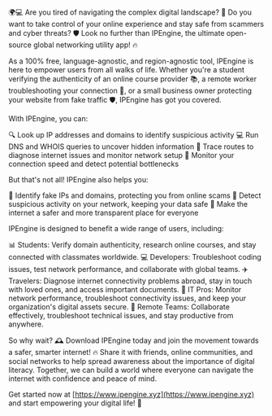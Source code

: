 🌍💻 Are you tired of navigating the complex digital landscape? 🤔 Do you want to take control of your online experience and stay safe from scammers and cyber threats? 🛡️ Look no further than IPEngine, the ultimate open-source global networking utility app! 🔥

As a 100% free, language-agnostic, and region-agnostic tool, IPEngine is here to empower users from all walks of life. Whether you're a student verifying the authenticity of an online course provider 📚, a remote worker troubleshooting your connection 🔧, or a small business owner protecting your website from fake traffic 🛡️, IPEngine has got you covered.

With IPEngine, you can:

🔍 Look up IP addresses and domains to identify suspicious activity
💻 Run DNS and WHOIS queries to uncover hidden information
📍 Trace routes to diagnose internet issues and monitor network setup
💪 Monitor your connection speed and detect potential bottlenecks

But that's not all! IPEngine also helps you:

🔎 Identify fake IPs and domains, protecting you from online scams
🚨 Detect suspicious activity on your network, keeping your data safe
🌟 Make the internet a safer and more transparent place for everyone

IPEngine is designed to benefit a wide range of users, including:

📊 Students: Verify domain authenticity, research online courses, and stay connected with classmates worldwide.
💻 Developers: Troubleshoot coding issues, test network performance, and collaborate with global teams.
✈️ Travelers: Diagnose internet connectivity problems abroad, stay in touch with loved ones, and access important documents.
🏢 IT Pros: Monitor network performance, troubleshoot connectivity issues, and keep your organization's digital assets secure.
💼 Remote Teams: Collaborate effectively, troubleshoot technical issues, and stay productive from anywhere.

So why wait? 🕰️ Download IPEngine today and join the movement towards a safer, smarter internet! 🔥 Share it with friends, online communities, and social networks to help spread awareness about the importance of digital literacy. Together, we can build a world where everyone can navigate the internet with confidence and peace of mind.

Get started now at [https://www.ipengine.xyz](https://www.ipengine.xyz) and start empowering your digital life! 🚀